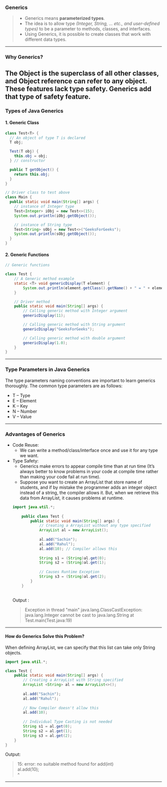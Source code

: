 ### Generics
> * Generics means **parameterized types**.  
> * The idea is to allow type _(Integer, String, … etc., and user-defined types)_ to be a parameter to methods, classes, and interfaces. 
> * Using Generics, it is possible to create classes that work with different data types.
---
### Why Generics?
The Object is the superclass of all other classes, and Object reference can refer to any object.
These features lack type safety. Generics add that type of safety feature.
---
### Types of Java Generics
#### 1. Generic Class

```java
class Test<T> {
  // An object of type T is declared
  T obj;

  Test(T obj) {
    this.obj = obj;
  } // constructor

  public T getObject() {
    return this.obj;
  }
}

// Driver class to test above
class Main {
  public static void main(String[] args) {
    // instance of Integer type
    Test<Integer> iObj = new Test<>(15);
    System.out.println(iObj.getObject());

    // instance of String type
    Test<String> sObj = new Test<>("GeeksForGeeks");
    System.out.println(sObj.getObject());
  }
}

```

#### 2. Generic Functions
```java 
// Generic functions

class Test {
    // A Generic method example
    static <T> void genericDisplay(T element) {
        System.out.println(element.getClass().getName() + " = " + element);
    }

    // Driver method
    public static void main(String[] args) {
        // Calling generic method with Integer argument
        genericDisplay(11);

        // Calling generic method with String argument
        genericDisplay("GeeksForGeeks");

        // Calling generic method with double argument
        genericDisplay(1.0);
    }
}

```
---
### Type Parameters in Java Generics
The type parameters naming conventions are important to learn generics thoroughly. The common type parameters are as follows:

* T – Type
* E – Element
* K – Key
* N – Number
* V – Value

---
### Advantages of Generics
* Code Reuse: 
  * We can write a method/class/interface once and use it for any type we want.
* Type Safety: 
  * Generics make errors to appear compile time than at run time (It’s always better to know problems in your code at compile time rather than making your code fail at run time). 
  * Suppose you want to create an ArrayList that store name of students, and if by mistake the programmer adds an integer object instead of a string, the compiler allows it. But, when we retrieve this data from ArrayList, it causes problems at runtime.
  ```java
  import java.util.*;
      
      public class Test {
          public static void main(String[] args) {
              // Creating a ArrayList without any type specified
              ArrayList al = new ArrayList();
      
              al.add("Sachin");
              al.add("Rahul");
              al.add(10); // Compiler allows this
      
              String s1 = (String)al.get(0);
              String s2 = (String)al.get(1);
      
              // Causes Runtime Exception
              String s3 = (String)al.get(2);
          }
      }
      
  ```
  Output :
  > Exception in thread "main" java.lang.ClassCastException:
  java.lang.Integer cannot be cast to java.lang.String
  at Test.main(Test.java:19)
---
#### How do Generics Solve this Problem? 
When defining ArrayList, we can specify that this list can take only String objects.
```java
import java.util.*;

class Test {
    public static void main(String[] args) {
        // Creating a ArrayList with String specified
        ArrayList <String> al = new ArrayList<>();
        
        al.add("Sachin");
        al.add("Rahul");
        
        // Now Compiler doesn't allow this
        al.add(10); 
        
        // Individual Type Casting is not needed
        String s1 = al.get(0);
        String s2 = al.get(1);
        String s3 = al.get(2);
    }
}

```
Output:
> 15: error: no suitable method found for add(int)  
> al.add(10);  
> ^
---

